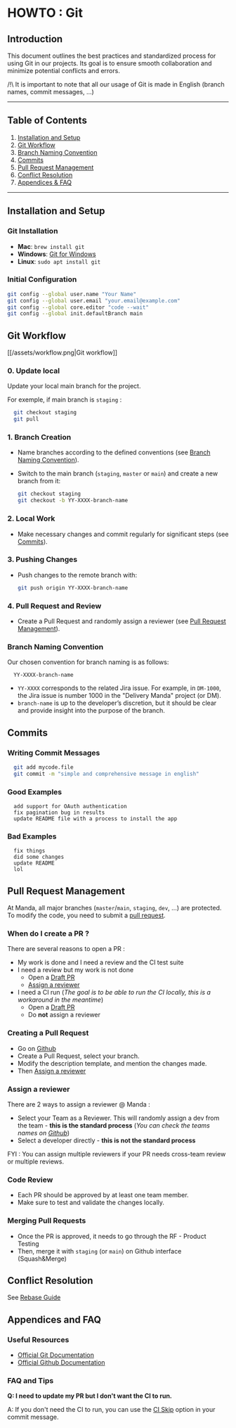 # HOWTO : Git

## Introduction
This document outlines the best practices and standardized process for using Git in our projects. Its goal is to ensure smooth collaboration and minimize potential conflicts and errors.

/!\ It is important to note that all our usage of Git is made in English (branch names, commit messages, ...)

---
## Table of Contents
1. [Installation and Setup](#installation-and-setup)
2. [Git Workflow](#git-workflow)
3. [Branch Naming Convention](#branch-naming-convention)
4. [Commits](#commits)
5. [Pull Request Management](#pull-request-management)
6. [Conflict Resolution](#conflict-resolution)
7. [Appendices & FAQ](#appendices-and-faq)
---

## Installation and Setup
### Git Installation
- **Mac**: `brew install git`
- **Windows**: [Git for Windows](https://git-scm.com/download/win)
- **Linux**: `sudo apt install git`

### Initial Configuration
```bash
git config --global user.name "Your Name"
git config --global user.email "your.email@example.com"
git config --global core.editor "code --wait"
git config --global init.defaultBranch main

```

## Git Workflow
[comment]: # (Trust me, the line below works on Github wiki pages !)
[[/assets/workflow.png|Git workflow]]

### 0. Update local
Update your local main branch for the project.

For exemple, if main branch is `staging` : 
  ```bash
    git checkout staging
    git pull
  ```

### 1. Branch Creation
- Name branches according to the defined conventions (see [Branch Naming Convention](#branch-naming-convention)).
- Switch to the main branch (`staging`, `master` or `main`) and create a new branch from it:

    ```bash
    git checkout staging
    git checkout -b YY-XXXX-branch-name
    ```

### 2. Local Work
- Make necessary changes and commit regularly for significant steps (see [Commits](#commits)).

### 3. Pushing Changes
- Push changes to the remote branch with:

    ```bash
    git push origin YY-XXXX-branch-name
    ```

### 4. Pull Request and Review
- Create a Pull Request and randomly assign a reviewer (see [Pull Request Management](#pull-request-management)).


### Branch Naming Convention
Our chosen convention for branch naming is as follows: 
  ```
    YY-XXXX-branch-name
  ```
  - `YY-XXXX` corresponds to the related Jira issue. 
  For example, in `DM-1000`, the Jira issue is number 1000 in the "Delivery Manda" project (or DM).
  - `branch-name` is up to the developer’s discretion, but it should be clear and provide insight into the purpose of the branch. 

## Commits
### Writing Commit Messages
  ```bash
    git add mycode.file
    git commit -m "simple and comprehensive message in english"
  ```

### Good Examples
  ```
    add support for OAuth authentication
    fix pagination bug in results
    update README file with a process to install the app
  ```
### Bad Examples
  ```
    fix things
    did some changes
    update README
    lol
  ```

## Pull Request Management
At Manda, all major branches (`master`/`main`, `staging`, `dev`, ...) are protected. To modify the code, you need to submit a [pull request](https://docs.github.com/en/pull-requests/collaborating-with-pull-requests/proposing-changes-to-your-work-with-pull-requests/about-pull-requests).


### When do I create a PR ?
There are several reasons to open a PR : 
- My work is done and I need a review and the CI test suite
- I need a review but my work is not done
  - Open a [Draft PR](https://docs.github.com/en/pull-requests/collaborating-with-pull-requests/proposing-changes-to-your-work-with-pull-requests/changing-the-stage-of-a-pull-request#converting-a-pull-request-to-a-draft)
  - [Assign a reviewer](#assign-a-reviewer)
- I need a CI run (*The goal is to be able to run the CI locally, this is a workaround in the meantime*)
  - Open a [Draft PR](https://docs.github.com/en/pull-requests/collaborating-with-pull-requests/proposing-changes-to-your-work-with-pull-requests/changing-the-stage-of-a-pull-request#converting-a-pull-request-to-a-draft)
  - Do **not** assign a reviewer

### Creating a Pull Request
- Go on [Github](https://www.github.com/WeAreManda)
- Create a Pull Request, select your branch.
- Modify the description template, and mention the changes made.
- Then [Assign a reviewer](#assign-a-reviewer)

### Assign a reviewer
There are 2 ways to assign a reviewer @ Manda : 
- Select your Team as a Reviewer. This will randomly assign a dev from the team - **this is the standard process**
(*You can check the teams names on [Github](https://github.com/orgs/WeAreManda/teams)*)
- Select a developer directly - **this is not the standard process**

FYI : You can assign multiple reviewers if your PR needs cross-team review or multiple reviews.

### Code Review
- Each PR should be approved by at least one team member.
- Make sure to test and validate the changes locally.

### Merging Pull Requests
- Once the PR is approved, it needs to go through the RF - Product Testing
- Then, merge it with `staging` (or `main`) on Github interface (Squash&Merge)

## Conflict Resolution
See [Rebase Guide](./Rebase-Guide.md)

## Appendices and FAQ
### Useful Resources
- [Official Git Documentation](https://git-scm.com/doc)
- [Official Github Documentation](https://docs.github.com/fr)

### FAQ and Tips
**Q: I need to update my PR but I don't want the CI to run.**

A: If you don't need the CI to run, you can use the [CI Skip](https://docs.github.com/en/actions/managing-workflow-runs-and-deployments/managing-workflow-runs/skipping-workflow-runs) option in your commit message.
